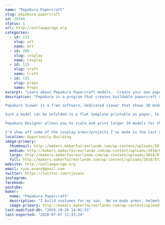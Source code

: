 ```yaml
---
name: "Pepakura Papercraft"
slug: pepakura-papercraft
id: 35294
status: 1
url: http://outlawgarage.org
categories:
  - id: 112
    slug: art
    name: Art
  - id: 286
    slug: cosplay
    name: Cosplay
  - id: 115
    slug: craft
    name: Craft
  - id: 135
    slug: props
    name: Props
excerpt: "Learn about Pepakura Papercraft models.  Create your own papercraft on printed cardstock."
description: "Pepakura is a program that creates buildable papercraft models.

Pepakura Viewer is a free software, dedicated viewer that shows 3D models and patterns for papercraft created by other people in Pepakura Designer from Tamasoft.

Such a model can be unfolded to a flat template printable on paper, to be cut afterwards, folded and glued together. There are many features in the Viewer to help you show and print your creations and construct paper models.

Pepakura Designer allows you to scale and print larger 3d models for things such as helmets, armor, etc.

I'd show off some of the cosplay armor/projects I've made in the last year or two as well."
location: Opportunity Building
image-primary:
  thumbnail: http://makers.makerfaireorlando.com/wp-content/uploads/2018/07/makerfaire-wh40k-1-150x150.jpg
  medium: http://makers.makerfaireorlando.com/wp-content/uploads/2018/07/makerfaire-wh40k-1-225x300.jpg
  large: http://makers.makerfaireorlando.com/wp-content/uploads/2018/07/makerfaire-wh40k-1-768x1024.jpg
  full: http://makers.makerfaireorlando.com/wp-content/uploads/2018/07/makerfaire-wh40k-1.jpg
website: http://outlawgarage.org
email: ryan.evans@gmail.com
twitter: https://twitter.com/rjevans
instagram: 
facebook: 
youtube: 
maker:
  name: "Pepakura Papercraft"
  description: "I build costumes for my son.  We've made armor, helmets, tabards etc, mainly on my kitchen table with a hot glue gun."
  image-primary: http://makers.makerfaireorlando.com/wp-content/uploads/2015/06/IMG_0185-1024x768.jpg
last-modified-db: "2019-10-26 14:01:55"
last-exported: "2020-07-07 11:43:24"
---
```

